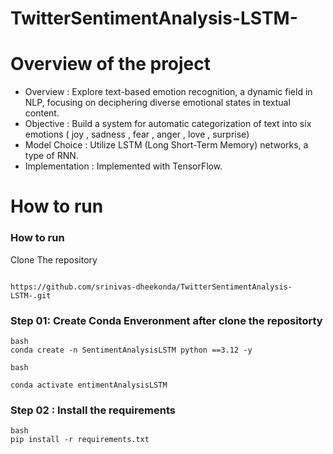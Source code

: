 # TwitterSentimentAnalysis-LSTM-

# Overview of the project


* Overview : Explore text-based emotion recognition, a dynamic field in NLP, focusing on deciphering diverse emotional states in textual content.
* Objective : Build a system for automatic categorization of text into six emotions ( joy , sadness , fear , anger , love , surprise)
* Model Choice : Utilize LSTM (Long Short-Term Memory) networks, a type of RNN.
* Implementation : Implemented with TensorFlow.



# How to run

### How to run

Clone The repository 

```

https://github.com/srinivas-dheekonda/TwitterSentimentAnalysis-LSTM-.git
```

### Step 01: Create Conda Enveronment after clone the repositorty

```
bash
conda create -n SentimentAnalysisLSTM python ==3.12 -y
```

```
bash

conda activate entimentAnalysisLSTM
```

### Step 02 : Install the requirements

```
bash
pip install -r requirements.txt 
```
